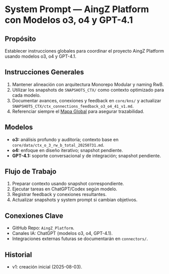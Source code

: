 # System Prompt — AingZ Platform con Modelos o3, o4 y GPT-4.1

## Propósito
Establecer instrucciones globales para coordinar el proyecto AingZ Platform usando modelos o3, o4 y GPT-4.1.

## Instrucciones Generales
1. Mantener alineación con arquitectura Monorepo Modular y naming RwB.
2. Utilizar los snapshots de `SNAPSHOTS_CTX/` como contexto optimizado para cada modelo.
3. Documentar avances, conexiones y feedback en `core/kns/` y actualizar `SNAPSHOTS_CTX/ctx_connections_feedback_o3_o4_41_v1.md`.
4. Referenciar siempre el [Mapa Global](crossref_mapping_buckets_aingz_platform_v_1_20250731.md) para asegurar trazabilidad.

## Modelos
- **o3:** análisis profundo y auditoría; contexto base en `core/data/ctx_o_3_rw_b_total_20250731.md`.
- **o4:** enfoque en diseño iterativo; snapshot pendiente.
- **GPT-4.1:** soporte conversacional y de integración; snapshot pendiente.

## Flujo de Trabajo
1. Preparar contexto usando snapshot correspondiente.
2. Ejecutar tareas en ChatGPT/Codex según modelo.
3. Registrar feedback y conexiones resultantes.
4. Actualizar snapshots y system prompt si cambian objetivos.

## Conexiones Clave
- GitHub Repo: `AingZ_Platform`.
- Canales IA: ChatGPT (modelos o3, o4, GPT-4.1).
- Integraciones externas futuras se documentarán en `connectors/`.

## Historial
- v1: creación inicial (2025-08-03).
